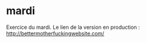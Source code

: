 # mardi
Exercice du mardi.
Le lien de la version en production : http://bettermotherfuckingwebsite.com/
